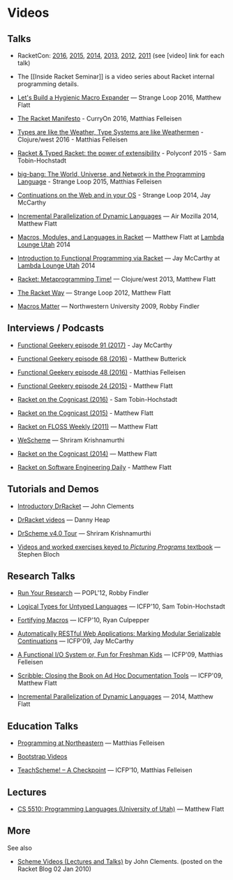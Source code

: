 Videos
======

Talks
-----

 * RacketCon: [2016](http://con.racket-lang.org/), [2015](http://con.racket-lang.org/2015), [2014](http://con.racket-lang.org/2014), [2013](http://con.racket-lang.org/2013), [2012](http://con.racket-lang.org/2012), [2011](http://con.racket-lang.org/2011) 
   (see [video] link for each talk)

 * The [[Inside Racket Seminar]] is a video series about Racket internal programming details.

 * [Let's Build a Hygienic Macro Expander](https://www.youtube.com/watch?v=Or_yKiI3Ha4) — Strange Loop 2016, Matthew Flatt

 * [The Racket Manifesto](https://www.youtube.com/watch?v=-cLI3GHvLOM) - CurryOn 2016, Matthias Felleisen

 * [Types are like the Weather, Type Systems are like Weathermen](https://www.youtube.com/watch?v=XTl7Jn_kmio) - Clojure/west 2016 - Matthias Felleisen

 * [Racket & Typed Racket: the power of extensibility](https://www.youtube.com/watch?v=vnKCuPVERqY) - Polyconf 2015 - Sam Tobin-Hochstadt

 * [big-bang: The World, Universe, and Network in the Programming Language](https://www.youtube.com/watch?v=ayoofXuKqMY) - Strange Loop 2015, Matthias Felleisen

 * [Continuations on the Web and in your OS](https://www.infoq.com/presentations/continuations-web-os) - Strange Loop 2014, Jay McCarthy

 * [Incremental Parallelization of Dynamic Languages](https://air.mozilla.org/incremental-parallelization-of-dynamic-languages/) — Air Mozilla 2014, Matthew Flatt

 * [Macros, Modules, and Languages in Racket](https://www.youtube.com/watch?v=Z4qn9NFfb9s) — Matthew Flatt at [Lambda Lounge Utah](http://www.meetup.com/Lambda-Lounge-Utah/) 2014

 * [Introduction to Functional Programming via Racket](https://www.youtube.com/watch?v=K0TItrQNT8Q) — Jay McCarthy at [Lambda Lounge Utah](http://www.meetup.com/Lambda-Lounge-Utah/) 2014

 * [Racket: Metaprogramming Time!](https://www.infoq.com/presentations/racket-metaprogramming) — Clojure/west 2013, Matthew Flatt

 * [The Racket Way](http://www.infoq.com/presentations/Racket) — Strange Loop 2012, Matthew Flatt

 * [Macros Matter](http://www.mefeedia.com/video/26348171) — Northwestern University 2009, Robby Findler

Interviews / Podcasts
---------------------

 * [Functional Geekery episode 91 (2017)](https://www.functionalgeekery.com/episode-91-jay-mccarthy/) - Jay McCarthy

 * [Functional Geekery episode 68 (2016)](https://www.functionalgeekery.com/episode-68-matthew-butterick/) - Matthew Butterick

 * [Functional Geekery episode 48 (2016)](https://www.functionalgeekery.com/episode-48-matthias-felleisen/) - Matthias Felleisen

 * [Functional Geekery episode 24 (2015)](https://www.functionalgeekery.com/episode-24-matthew-flatt/) - Matthew Flatt

 * [Racket on the Cognicast (2016)](http://blog.cognitect.com/cognicast/108) - Sam Tobin-Hochstadt

 * [Racket on the Cognicast (2015)](http://blog.cognitect.com/cognicast/084) - Matthew Flatt

 * [Racket on FLOSS Weekly (2011)](http://blog.racket-lang.org/2011/05/racket-on-floss-weekly.html)
   — Matthew Flatt

 * [WeScheme](http://vidiowiki.com/watch/cydr9yk/) — Shriram Krishnamurthi

 * [Racket on the Cognicast (2014)](http://blog.cognitect.com/cognicast/061-matthew-flatt) — Matthew Flatt

 * [Racket on Software Engineering Daily](https://softwareengineeringdaily.com/2015/11/04/racket-with-matthew-flatt/) - Matthew Flatt

Tutorials and Demos
-------------------

 * [Introductory DrRacket](http://www.youtube.com/playlist?list=PLD0EB7BC8D7CF739A)
   — John Clements

 * [DrRacket videos](http://www.cdf.toronto.edu/~heap/racket_lectures.html)
   — Danny Heap

 * [DrScheme v4.0 Tour](http://www.youtube.com/watch?v=vgQO_kHl39g&fmt=18)
   — Shriram Krishnamurthi

 * [Videos and worked exercises keyed to _Picturing Programs_ textbook](http://picturingprograms.org/worked-exercises/current/)
   — Stephen Bloch

Research Talks
--------------

 * [Run Your Research](http://www.youtube.com/watch?v=BuCRToctmw0) — POPL'12, Robby Findler

 * [Logical Types for Untyped Languages](http://vimeo.com/16539620)
   — ICFP'10, Sam Tobin-Hochstadt

 * [Fortifying Macros](http://vimeo.com/16540696)
   — ICFP'10, Ryan Culpepper

 * [Automatically RESTful Web Applications: Marking Modular Serializable
     Continuations](http://vimeo.com/6627041)
   — ICFP'09, Jay McCarthy

 * [A Functional I/O System or, Fun for Freshman Kids](http://vimeo.com/6631514)
   — ICFP'09, Matthias Felleisen

 * [Scribble: Closing the Book on Ad Hoc Documentation Tools](http://vimeo.com/6630691)
   — ICFP'09, Matthew Flatt 

 * [Incremental Parallelization of Dynamic Languages](https://air.mozilla.org/incremental-parallelization-of-dynamic-languages/)
   — 2014, Matthew Flatt 

Education Talks 
---------------

 * [Programming at Northeastern](http://www.youtube.com/watch?v=m3be1PHW5X0)
   — Matthias Felleisen

 * [Bootstrap Videos](http://www.youtube.com/user/GetBootstrapped)

 * [TeachScheme! – A Checkpoint](http://vimeo.com/16540023)
   — ICFP'10, Matthias Felleisen

Lectures
--------

 * [CS 5510: Programming Languages (University of Utah)](http://www.eng.utah.edu/~cs5510/schedule.html)
   — Matthew Flatt

More
----

See also
* [Scheme Videos (Lectures and Talks)](https://blog.racket-lang.org/2010/01/scheme-videos-lectures-and-talks.html) by John Clements. (posted on the Racket Blog 02 Jan 2010)
